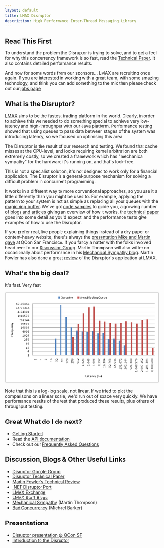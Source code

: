 ```yaml
---
layout: default
title: LMAX Disruptor
description: High Performance Inter-Thread Messaging Library
---
```


## Read This First

To understand the problem the Disruptor is trying to solve, and to get a feel for why this concurrency framework is so 
fast, read the [Technical Paper](./files/Disruptor-1.0.pdf). It also contains detailed performance results.

And now for some words from our sponsors... LMAX are recruiting once again. If you are interested in working with a 
great team, with some amazing technology, and think you can add something to the mix then please check out our 
[jobs page](https://careers.lmax.com/).

## What is the Disruptor?

[LMAX](https://www.lmax.com) aims to be the fastest trading platform in the world. Clearly, in order to achieve this we 
needed to do something special to achieve very low-latency and high-throughput with our Java platform. Performance 
testing showed that using queues to pass data between stages of the system was introducing latency, so we focused on 
optimising this area.

The Disruptor is the result of our research and testing. We found that cache misses at the CPU-level, and locks 
requiring kernel arbitration are both extremely costly, so we created a framework which has "mechanical sympathy" for 
the hardware it's running on, and that's lock-free.

This is not a specialist solution, it's not designed to work only for a financial application. The Disruptor is a 
general-purpose mechanism for solving a difficult problem in concurrent programming.

It works in a different way to more conventional approaches, so you use it a little differently than you might be used 
to. For example, applying the pattern to your system is not as simple as replacing all your queues with the 
[magic ring buffer](https://trishagee.com/2011/06/22/dissecting_the_disruptor_whats_so_special_about_a_ring_buffer/). 
We've got [code samples](https://github.com/LMAX-Exchange/disruptor/wiki/Code-Example-Disruptor2x) to guide you, a 
growing number of [blogs and articles](https://github.com/LMAX-Exchange/disruptor/wiki/Blogs-And-Articles) giving an 
overview of how it works, the [technical paper](./files/Disruptor-1.0.pdf) goes into some detail as you'd expect, and 
the performance tests give examples of how to use the Disruptor.

If you prefer real, live people explaining things instead of a dry paper or content-heavy website, there's always the 
[presentation Mike and Martin gave](https://www.infoq.com/presentations/LMAX/) at QCon San Francisco. If you fancy a 
natter with the folks involved head over to our [Discussion Group](https://groups.google.com/g/lmax-disruptor). 
Martin Thompson will also witter on occasionally about performance in his 
[Mechanical Sympathy blog](https://mechanical-sympathy.blogspot.com/).
Martin Fowler has also done a great [review](https://martinfowler.com/articles/lmax.html) of the Disruptor's application
 at LMAX.

## What's the big deal?

It's fast. Very fast.

![Latency histogram comparing Disruptor to ArrayBlockingQueue](./images/latency-histogram.png)

Note that this is a log-log scale, not linear. If we tried to plot the comparisons on a linear scale, we'd run out of 
space very quickly. We have performance results of the test that produced these results, plus others of throughput 
testing.

## Great What do I do next?

 - [Getting Started](https://github.com/LMAX-Exchange/disruptor/wiki/Getting-Started)
 - Read the [API documentation](./javadoc/index.html)
 - Check out our [Frequently Asked Questions](https://github.com/LMAX-Exchange/disruptor/wiki/Frequently-Asked-Questions)

## Discussion, Blogs & Other Useful Links

 - [Disruptor Google Group](https://groups.google.com/g/lmax-disruptor)
 - [Disruptor Technical Paper](./files/Disruptor-1.0.pdf)
 - [Martin Fowler's Technical Review](http://martinfowler.com/articles/lmax.html)
 - [.NET Disruptor Port](https://github.com/odeheurles/Disruptor-net)
 - [LMAX Exchange](http://www.lmax.com)
 - [LMAX Staff Blogs](https://www.lmax.com/blog/staff-blogs/)
 - [Mechanical Sympathy](http://mechanical-sympathy.blogspot.com) (Martin Thompson)
 - [Bad Concurrency](http://bad-concurrency.blogspot.com) (Michael Barker)

## Presentations

 - [Disruptor presentation @ QCon SF](http://www.infoq.com/presentations/LMAX)
 - [Introduction to the Disruptor](https://www.slideshare.net/trishagee/introduction-to-the-disruptor?from=new_upload_email)
